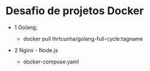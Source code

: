 # Desafio de projetos Docker

- 1 Golang;
  - docker pull lhrtcunha/golang-full-cycle:tagname

- 2 Nginx - Node.js
  - docker-compose.yaml
     
